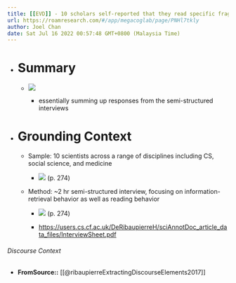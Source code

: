 ```yaml
---
title: [[EVD]] - 10 scholars self-reported that they read specific fragments and sections, such as findings and background and references, in patterns that varied by tasks such as keeping track, finding new ideas, and writing articles or new projects - [[@ribaupierreExtractingDiscourseElements2017]]
url: https://roamresearch.com/#/app/megacoglab/page/PNHl7tkly
author: Joel Chan
date: Sat Jul 16 2022 00:57:48 GMT+0800 (Malaysia Time)
---
```


- # Summary

    - ![](https://firebasestorage.googleapis.com/v0/b/firescript-577a2.appspot.com/o/imgs%2Fapp%2Fmegacoglab%2FXTE0bYaKI-?alt=media&token=c40ea8e0-9cda-4382-ab76-4e7bc205ad0b)

        - essentially summing up responses from the semi-structured interviews
- # Grounding Context

    - Sample: 10 scientists across a range of disciplines including CS, social science, and medicine

        - ![](https://firebasestorage.googleapis.com/v0/b/firescript-577a2.appspot.com/o/imgs%2Fapp%2Fmegacoglab%2Fjpn6sm54tb.png?alt=media&token=d128600f-bb95-4784-b004-5c7a1bde694a) (p. 274)

    - Method: ~2 hr semi-structured interview, focusing on information-retrieval behavior as well as reading behavior

        - ![](https://firebasestorage.googleapis.com/v0/b/firescript-577a2.appspot.com/o/imgs%2Fapp%2Fmegacoglab%2FgowbnpX8SS.png?alt=media&token=b25db3eb-9f3d-4a08-9175-390c8b842599) (p. 274)

        - https://users.cs.cf.ac.uk/DeRibaupierreH/sciAnnotDoc_article_data_files/InterviewSheet.pdf

###### Discourse Context

- **FromSource::** [[@ribaupierreExtractingDiscourseElements2017]]
